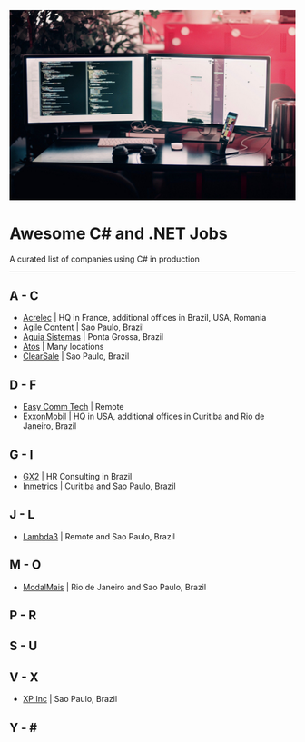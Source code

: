 ![](./computer.jpg)

# Awesome C# and .NET Jobs
A curated list of companies using C# in production

---

## A - C
* [Acrelec](https://acrelec.com/careers/) | HQ in France, additional offices in Brazil, USA, Romania
* [Agile Content](https://www.agilecontent.com/) | Sao Paulo, Brazil
* [Aguia Sistemas](https://aguiasistemas.com/contato/) | Ponta Grossa, Brazil
* [Atos](https://www.linkedin.com/company/atos/jobs/) | Many locations
* [ClearSale](https://www.linkedin.com/company/clearsale/jobs/) | Sao Paulo, Brazil

## D - F
* [Easy Comm Tech](https://www.easycomtec.com/trabalhe-conosco) | Remote
* [ExxonMobil](https://corporate.exxonmobil.com/Company/Careers/Information-Technology-career-path) | HQ in USA, additional offices in Curitiba and Rio de Janeiro, Brazil

## G - I
* [GX2](http://www.gx2.com.br/) | HR Consulting in Brazil
* [Inmetrics](https://www.linkedin.com/company/inmetricsstrongresults/jobs/) | Curitiba and Sao Paulo, Brazil

## J - L
* [Lambda3](https://lambda3.recruiterbox.com/) | Remote and Sao Paulo, Brazil

## M - O
* [ModalMais](https://jobs.kenoby.com/modalmais) | Rio de Janeiro and Sao Paulo, Brazil

## P - R

## S - U

## V - X
* [XP Inc](https://www.xpinc.com/carreiras/#/tecnologia) | Sao Paulo, Brazil

## Y - \#
